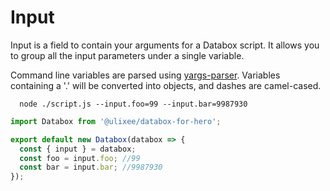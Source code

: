 # Input

Input is a field to contain your arguments for a Databox script. It allows you to group all the input parameters under a single variable.

Command line variables are parsed using [yargs-parser](https://github.com/yargs/yargs-parser). Variables containing a '.' will be converted into objects, and dashes are camel-cased.

```shell
  node ./script.js --input.foo=99 --input.bar=9987930
```

```js
import Databox from '@ulixee/databox-for-hero';

export default new Databox(databox => {
  const { input } = databox;
  const foo = input.foo; //99
  const bar = input.bar; //9987930
});
```
